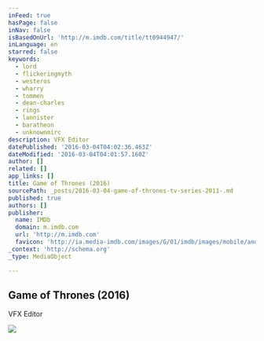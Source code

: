 ```yaml
---
inFeed: true
hasPage: false
inNav: false
isBasedOnUrl: 'http://m.imdb.com/title/tt0944947/'
inLanguage: en
starred: false
keywords:
  - lord
  - flickeringmyth
  - westeros
  - wharry
  - tommen
  - dean-charles
  - rings
  - lannister
  - baratheon
  - unknownmirc
description: VFX Editor
datePublished: '2016-03-04T04:02:36.463Z'
dateModified: '2016-03-04T04:01:57.160Z'
author: []
related: []
app_links: []
title: Game of Thrones (2016)
sourcePath: _posts/2016-03-04-game-of-thrones-tv-series-2011-.md
published: true
authors: []
publisher:
  name: IMDb
  domain: m.imdb.com
  url: 'http://m.imdb.com'
  favicon: 'http://ia.media-imdb.com/images/G/01/imdb/images/mobile/android-mobile-196x196-1358942022._CB361295825_.png'
_context: 'http://schema.org'
_type: MediaObject

---
```

<article style=""><h1>Game of Thrones (2016)</h1><p>VFX Editor</p><img src="https://s3-us-west-2.amazonaws.com/the-grid-img/p/5f08ae5c91db63d71384db19bca937bbbec3de5f.jpg" /></article>